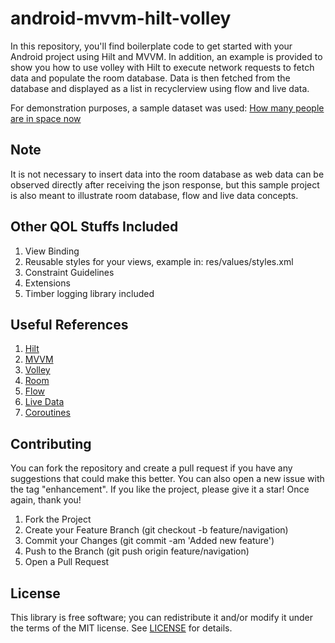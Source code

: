 # android-mvvm-hilt-volley

In this repository, you'll find boilerplate code to get started with your Android project using Hilt and MVVM. In addition, an example is provided to show you how to use volley with Hilt to execute network requests to fetch data and populate the room database. Data is then fetched from the database and displayed as a list in recyclerview using flow and live data.

For demonstration purposes, a sample dataset was used: [How many people are in space now](http://api.open-notify.org/astros.json)

## Note
It is not necessary to insert data into the room database as web data can be observed directly after receiving the json response, but this sample project is also meant to illustrate room database, flow and live data concepts.

## Other QOL Stuffs Included
1. View Binding
2. Reusable styles for your views, example in: res/values/styles.xml
3. Constraint Guidelines
4. Extensions
5. Timber logging library included

## Useful References 
1. [Hilt](https://developer.android.com/training/dependency-injection/hilt-android)
2. [MVVM](https://developer.android.com/topic/architecture)
3. [Volley](https://google.github.io/volley/)
4. [Room](https://developer.android.com/training/data-storage/room)
5. [Flow](https://developer.android.com/kotlin/flow)
6. [Live Data](https://developer.android.com/topic/libraries/architecture/livedata) 
7. [Coroutines](https://developer.android.com/kotlin/coroutines) 

## Contributing
You can fork the repository and create a pull request if you have any suggestions that could make this better. You can also open a new issue with the tag "enhancement". If you like the project, please give it a star! Once again, thank you!
1. Fork the Project
2. Create your Feature Branch (git checkout -b feature/navigation)
3. Commit your Changes (git commit -am 'Added new feature')
4. Push to the Branch (git push origin feature/navigation)
5. Open a Pull Request


## License
This library is free software; you can redistribute it and/or modify it under the terms of the MIT license. See [LICENSE](https://github.com/JXTechHub/android-mvvm-hilt-volley/blob/main/LICENSE) for details.
